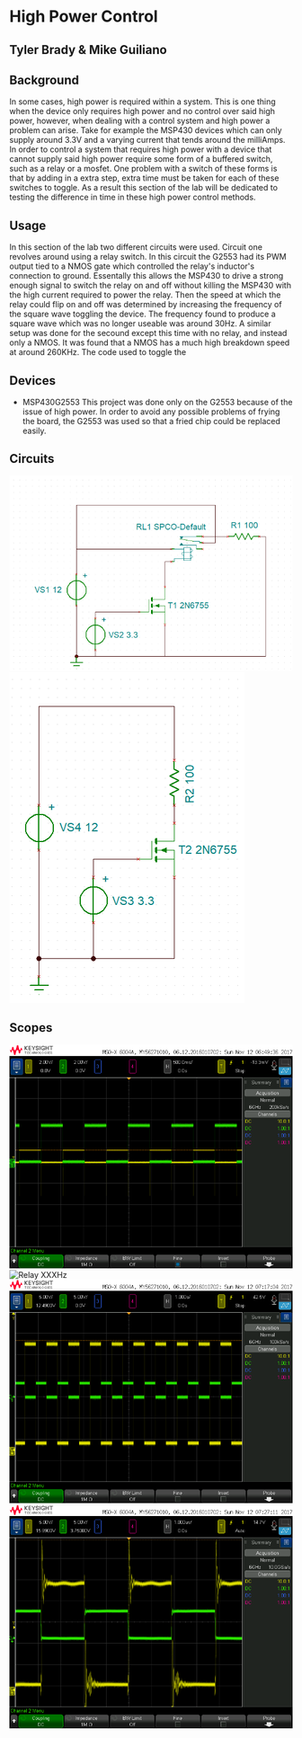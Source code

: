 # High Power Control

## Tyler Brady & Mike Guiliano

## Background
In some cases, high power is required within a system. This is one thing when the device only requires high power and no control over said high power, however,
when dealing with a control system and high power a problem can arise. Take for example the MSP430 devices which can only supply around 3.3V
and a varying current that tends around the milliAmps. In order to control a system that requires high power with a device that cannot supply said high power
require some form of a buffered switch, such as a relay or a mosfet. One problem with a switch of these forms is that by adding in a extra step,
extra time must be taken for each of these switches to toggle. As a result this section of the lab will be dedicated to testing the difference in time
in these high power control methods.

## Usage
In this section of the lab two different circuits were used. Circuit one revolves around using a relay switch.
In this circuit the G2553 had its PWM output tied to a NMOS gate which controlled the relay's inductor's connection to ground.
Essentally this allows the MSP430 to drive a strong enough signal to switch the relay on and off without killing the MSP430 with the high current 
required to power the relay. Then the speed at which the relay could flip on and off was determined by increasing the frequency of the square wave
toggling the device. The frequency found to produce a square wave which was no longer useable was around 30Hz.
A similar setup was done for the secound except this time with no relay, and instead only a NMOS. It was found that a NMOS has a much
high breakdown speed at around 260KHz. The code used to toggle the 

## Devices
* MSP430G2553
This project was done only on the G2553 because of the issue of high power. In order to avoid any possible problems
of frying the board, the G2553 was used so that a fried chip could be replaced easily.

## Circuits
![Relay Circuit](https://github.com/RU09342/lab-6taking-control-over-your-embedded-life-scrumbology-v2-lab-6/blob/master/High%20Power%20Control/RelayCircuit.PNG)
![Mosfet Circuit](https://github.com/RU09342/lab-6taking-control-over-your-embedded-life-scrumbology-v2-lab-6/blob/master/High%20Power%20Control/NMOS_Circuit.PNG)
## Scopes
![Relay 1Hz](https://github.com/RU09342/lab-6taking-control-over-your-embedded-life-scrumbology-v2-lab-6/blob/master/High%20Power%20Control/Relay.png)
![Relay XXXHz]()
![Mosfet 1Hz](https://github.com/RU09342/lab-6taking-control-over-your-embedded-life-scrumbology-v2-lab-6/blob/master/High%20Power%20Control/scope_Mosfet.png)
![Mosfet 260KHz](https://github.com/RU09342/lab-6taking-control-over-your-embedded-life-scrumbology-v2-lab-6/blob/master/High%20Power%20Control/scope_mofet_max.png)